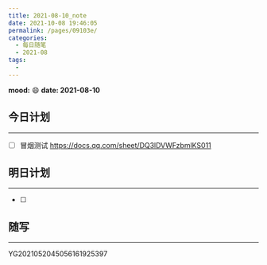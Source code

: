 ```yaml
---
title: 2021-08-10_note
date: 2021-10-08 19:46:05
permalink: /pages/09103e/
categories:
  - 每日随笔
  - 2021-08
tags:
  - 
---
```

**mood:** :smile:  																		**date: 2021-08-10**  
## 今日计划  
------
- [ ]  冒烟测试 https://docs.qq.com/sheet/DQ3lDVWFzbmlKS011
## 明日计划  
------
- [ ]  
## 随写 
------

YG2021052045056161925397